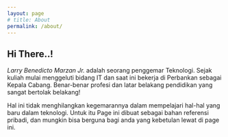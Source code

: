 ```yaml
---
layout: page
# title: About
permalink: /about/
---
```


## Hi There..!

_Larry Benedicto Marzan Jr._ adalah seorang penggemar Teknologi. Sejak kuliah mulai menggeluti bidang IT dan saat ini bekerja di Perbankan sebagai Kepala Cabang. Benar-benar profesi dan latar belakang pendidikan yang sangat bertolak belakang!

Hal ini tidak menghilangkan kegemarannya dalam mempelajari hal-hal yang baru dalam teknologi. Untuk itu Page ini dibuat sebagai bahan referensi pribadi, dan mungkin bisa berguna bagi anda yang kebetulan lewat di page ini.